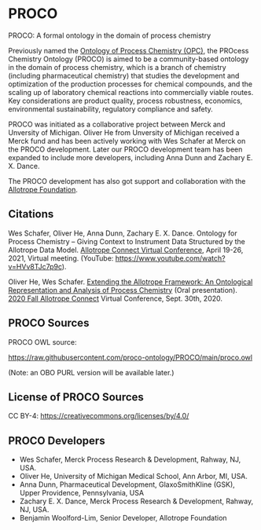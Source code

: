 # PROCO
PROCO: A formal ontology in the domain of process chemistry

Previously named the [Ontology of Process Chemistry (OPC)](https://github.com/OPC-ontology/OPC), the PROcess Chemistry Ontology (PROCO) is aimed to be a community-based ontology in the domain of process chemistry, which is a branch of chemistry (including pharmaceutical chemistry) that studies the development and optimization of the production processes for chemical compounds, and the scaling up of laboratory chemical reactions into commercially viable routes. Key considerations are product quality, process robustness, economics, environmental sustainability, regulatory compliance and safety.   

PROCO was initiated as a collaborative project between Merck and Unversity of Michigan. Oliver He from Unversity of Michigan received a Merck fund and has been actively working with Wes Schafer at Merck on the PROCO development. Later our PROCO development team has been expanded to include more developers, including Anna Dunn and Zachary E. X. Dance. 

The PROCO development has also got support and collaboration with the [Allotrope Foundation](https://www.allotrope.org/).  

## Citations

Wes Schafer, Oliver He, Anna Dunn, Zachary E. X. Dance. Ontology for Process Chemistry – Giving Context to Instrument Data Structured by the Allotrope Data Model. [Allotrope Connect Virtual Conference](https://www.allotrope.org/2021-spring-allotrope-connect), April 19-26, 2021, Virtual meeting. (YouTube: https://www.youtube.com/watch?v=HVv8TJc7p9c). 

Oliver He, Wes Schafer. [Extending the Allotrope Framework: An Ontological Representation and Analysis of Process Chemistry](https://a931b97a-f419-4166-9ec6-4bd98cdfcfa7.filesusr.com/ugd/b6aabf_e139357058f84b5b9b80dedf6111f50b.pdf) (Oral presentation). [2020 Fall Allotrope Connect](https://www.allotrope.org/2020-fall-allotrope-connect) Virtual Conference, Sept. 30th, 2020. 

## PROCO Sources

PROCO OWL source:

https://raw.githubusercontent.com/proco-ontology/PROCO/main/proco.owl

(Note: an OBO PURL version will be available later.)

## License of PROCO Sources
CC BY-4: https://creativecommons.org/licenses/by/4.0/ 

## PROCO Developers
- Wes Schafer, Merck Process Research & Development, Rahway, NJ, USA.  
- Oliver He, University of Michigan Medical School, Ann Arbor, MI, USA.
- Anna Dunn, Pharmaceutical Development, GlaxoSmithKline (GSK), Upper Providence, Pennsylvania, USA
- Zachary E. X. Dance, Merck Process Research & Development, Rahway, NJ, USA.  
- Benjamin Woolford-Lim, Senior Developer, Allotrope Foundation


